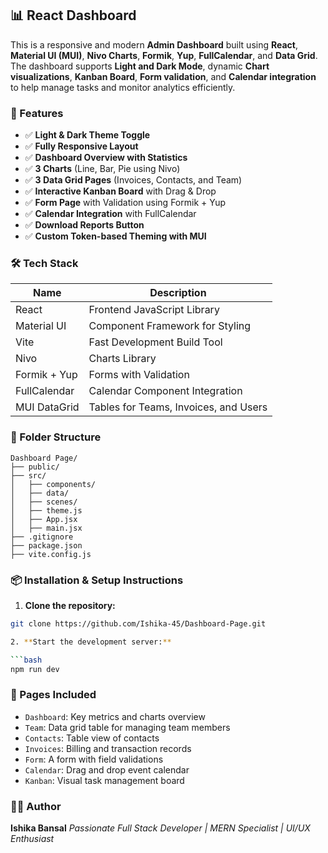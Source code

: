 ## 📊 React Dashboard

This is a responsive and modern **Admin Dashboard** built using **React**, **Material UI (MUI)**, **Nivo Charts**, **Formik**, **Yup**, **FullCalendar**, and **Data Grid**. The dashboard supports **Light and Dark Mode**, dynamic **Chart visualizations**, **Kanban Board**, **Form validation**, and **Calendar integration** to help manage tasks and monitor analytics efficiently.

### 🚀 Features

* ✅ **Light & Dark Theme Toggle**
* ✅ **Fully Responsive Layout**
* ✅ **Dashboard Overview with Statistics**
* ✅ **3 Charts** (Line, Bar, Pie using Nivo)
* ✅ **3 Data Grid Pages** (Invoices, Contacts, and Team)
* ✅ **Interactive Kanban Board** with Drag & Drop
* ✅ **Form Page** with Validation using Formik + Yup
* ✅ **Calendar Integration** with FullCalendar
* ✅ **Download Reports Button**
* ✅ **Custom Token-based Theming with MUI**

### 🛠 Tech Stack

| Name         | Description                           |
| ------------ | ------------------------------------- |
| React        | Frontend JavaScript Library           |
| Material UI  | Component Framework for Styling       |
| Vite         | Fast Development Build Tool           |
| Nivo         | Charts Library                        |
| Formik + Yup | Forms with Validation                 |
| FullCalendar | Calendar Component Integration        |
| MUI DataGrid | Tables for Teams, Invoices, and Users |

### 📂 Folder Structure

```
Dashboard Page/
├── public/
├── src/
│   ├── components/
│   ├── data/
│   ├── scenes/
│   ├── theme.js
│   ├── App.jsx
│   ├── main.jsx
├── .gitignore
├── package.json
├── vite.config.js
```

### 📦 Installation & Setup Instructions

1. **Clone the repository:**

```bash 
git clone https://github.com/Ishika-45/Dashboard-Page.git

2. **Start the development server:**

```bash
npm run dev
```

### 📅 Pages Included

* `Dashboard`: Key metrics and charts overview
* `Team`: Data grid table for managing team members
* `Contacts`: Table view of contacts
* `Invoices`: Billing and transaction records
* `Form`: A form with field validations
* `Calendar`: Drag and drop event calendar
* `Kanban`: Visual task management board

### 👨‍💻 Author

**Ishika Bansal**
*Passionate Full Stack Developer | MERN Specialist | UI/UX Enthusiast*
